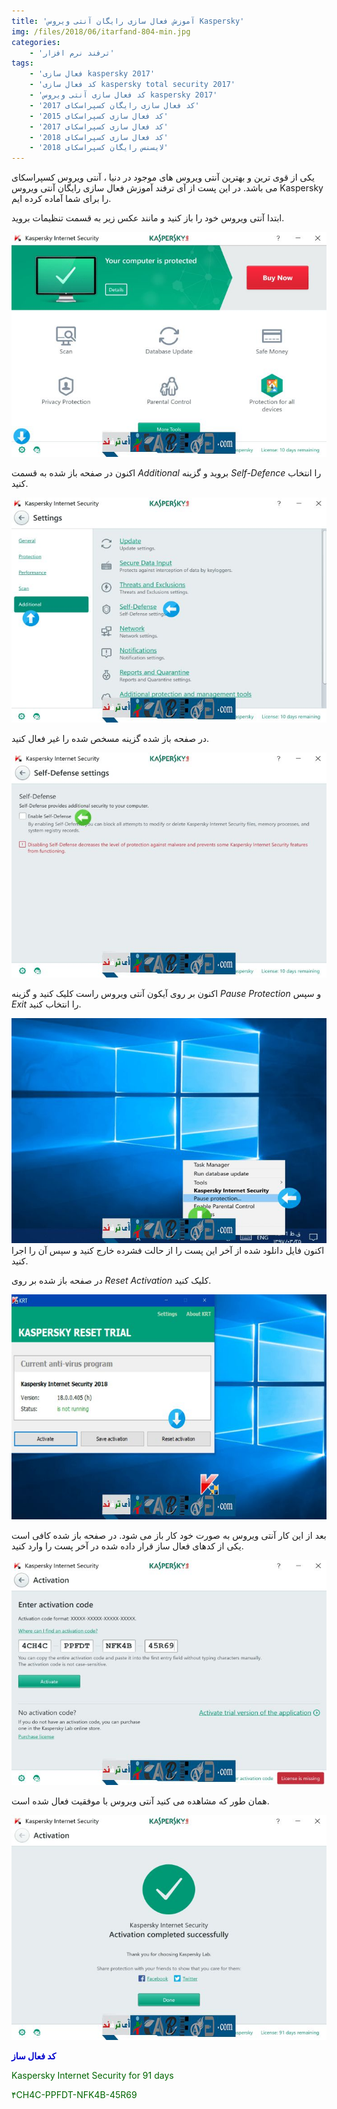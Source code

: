 ```yaml
---
title: 'آموزش فعال سازی رایگان آنتی ویروس Kaspersky'
img: /files/2018/06/itarfand-804-min.jpg
categories:
    - 'ترفند نرم افزار'
tags:
    - 'فعال سازی kaspersky 2017'
    - 'کد فعال سازی kaspersky total security 2017'
    - 'کد فعال سازی آنتی ویروس kaspersky 2017'
    - 'کد فعال سازی رایگان کسپراسکای 2017'
    - 'کد فعال سازی کسپراسکای 2015'
    - 'کد فعال سازی کسپراسکای 2017'
    - 'کد فعال سازی کسپراسکای 2018'
    - 'لایسنس رایگان کسپراسکای 2018'
---
```


 یکی از قوی ترین و بهترین آنتی ویروس های موجود در دنیا ، آنتی ویروس کسپراسکای می باشد. در این پست از آی ترفند آموزش فعال سازی رایگان آنتی ویروس Kaspersky را برای شما آماده کرده ایم.

 ابتدا آنتی ویروس خود را باز کنید و مانند عکس زیر به قسمت تنظیمات بروید.

 ![mhkarami97](/files/2018/06/itarfand-797-min.jpg)  

 اکنون در صفحه باز شده به قسمت *Additional* بروید و گزینه *Self-Defence* را انتخاب کنید.

 ![mhkarami97](/files/2018/06/itarfand-798-min-1.jpg)  

 در صفحه باز شده گزینه مسخص شده را غیر فعال کنید.

 ![mhkarami97](/files/2018/06/itarfand-799-min.jpg)  

 اکنون بر روی آیکون آنتی ویروس راست کلیک کنید و گزینه *Pause Protection* و سپس *Exit* را انتخاب کنید.

 ![mhkarami97](/files/2018/06/itarfand-800-min.jpg)اکنون فایل دانلود شده از آخر این پست را از حالت فشرده خارج کنید و سپس آن را اجرا کنید.

 در صفحه باز شده بر روی *Reset Activation* کلیک کنید.

 ![mhkarami97](/files/2018/06/itarfand-801-min.jpg)  

 بعد از این کار آنتی ویروس به صورت خود کار باز می شود. در صفحه باز شده کافی است یکی از کدهای فعال ساز قرار داده شده در آخر پست را وارد کنید.

 ![mhkarami97](/files/2018/06/itarfand-802-min.jpg)  

 همان طور که مشاهده می کنید آنتی ویروس با موفقیت فعال شده است.

 ![mhkarami97](/files/2018/06/itarfand-803-min.jpg)  

 <span style="color:#0000CD;">**کد فعال ساز**</span>

 <span style="color:#006400;"> ​Kaspersky Internet Security for 91 days</span>

 <span style="color:#006400;">۴CH4C-PPFDT-NFK4B-45R69</span>